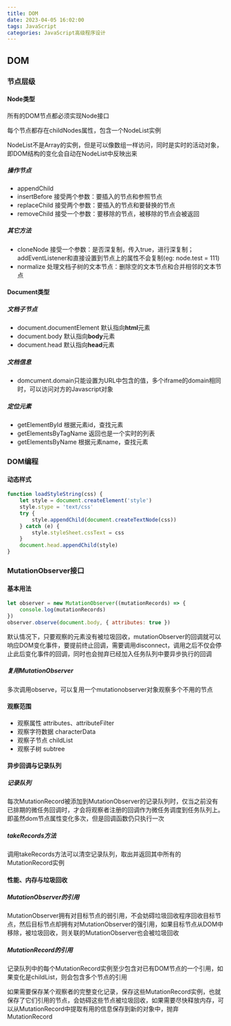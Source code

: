 ```yaml
---
title: DOM
date: 2023-04-05 16:02:00
tags: JavaScript
categories: JavaScript高级程序设计
---
```


## DOM

### 节点层级

#### Node类型

所有的DOM节点都必须实现Node接口

每个节点都存在childNodes属性，包含一个NodeList实例

NodeList不是Array的实例，但是可以像数组一样访问，同时是实时的活动对象，即DOM结构的变化会自动在NodeList中反映出来

##### 操作节点

- appendChild
- insertBefore 接受两个参数：要插入的节点和参照节点
- replaceChild 接受两个参数：要插入的节点和要替换的节点
- removeChild 接受一个参数：要移除的节点，被移除的节点会被返回

##### 其它方法

- cloneNode 接受一个参数：是否深复制，传入true，进行深复制；addEventListener和直接设置到节点上的属性不会复制(eg: node.test = 111)
- normalize 处理文档子树的文本节点：删除空的文本节点和合并相邻的文本节点

#### Document类型

##### 文档子节点

- document.documentElement 默认指向**html**元素
- document.body 默认指向**body**元素
- document.head 默认指向**head**元素

##### 文档信息

- domcument.domain只能设置为URL中包含的值，多个iframe的domain相同时，可以访问对方的Javascript对象

##### 定位元素

- getElementById 根据元素id，查找元素
- getElementsByTagName 返回也是一个实时的列表
- getElementsByName 根据元素name，查找元素

### DOM编程

#### 动态样式

```javascript
function loadStyleString(css) {
    let style = document.createElement('style')
    style.stype = 'text/css'
    try {
        style.appendChild(document.createTextNode(css))
    } catch (e) {
        style.styleSheet.cssText = css
    }
    document.head.appendChild(style)
}

```

### MutationObserver接口

#### 基本用法

```javascript
let observer = new MutationObserver((mutationRecords) => {
    console.log(mutationRecords)
})
observer.observe(document.body, { attributes: true })
```

默认情况下，只要观察的元素没有被垃圾回收，mutationObserver的回调就可以响应DOM变化事件，要提前终止回调，需要调用disconnect，调用之后不仅会停止此后变化事件的回调，同时也会抛弃已经加入任务队列中要异步执行的回调

##### 复用MutationObserver

多次调用observe，可以复用一个mutationobserver对象观察多个不用的节点

#### 观察范围

- 观察属性 attributes、attributeFilter
- 观察字符数据 characterData
- 观察子节点 childList
- 观察子树 subtree

#### 异步回调与记录队列

##### 记录队列

每次MutationRecord被添加到MutationObserver的记录队列时，仅当之前没有已排期的微任务回调时，才会将观察者注册的回调作为微任务调度到任务队列上。即虽然dom节点属性变化多次，但是回调函数仍只执行一次

##### takeRecords方法

调用takeRecords方法可以清空记录队列，取出并返回其中所有的MutationRecord实例

#### 性能、内存与垃圾回收

##### MutationObserver的引用

MutationObserver拥有对目标节点的弱引用，不会妨碍垃圾回收程序回收目标节点，然后目标节点却拥有对MutationObserver的强引用，如果目标节点从DOM中移除，被垃圾回收，则关联的MutationObserver也会被垃圾回收

##### MutationRecord的引用

记录队列中的每个MutationRecord实例至少包含对已有DOM节点的一个引用，如果变化是childList，则会包含多个节点的引用

如果需要保存某个观察者的完整变化记录，保存这些MutationRecord实例，也就保存了它们引用的节点，会妨碍这些节点被垃圾回收，如果需要尽快释放内存，可以从MutationRecord中提取有用的信息保存到新的对象中，抛弃MutationRecord
